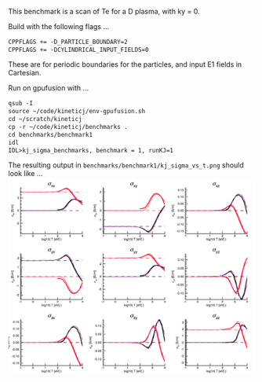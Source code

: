 This benchmark is a scan of Te for a D plasma, with ky = 0. 

Build with the following flags ...
```
CPPFLAGS += -D_PARTICLE_BOUNDARY=2
CPPFLAGS += -DCYLINDRICAL_INPUT_FIELDS=0
```
These are for periodic boundaries for the particles, and input E1 fields in Cartesian.

Run on gpufusion with ...
```
qsub -I
source ~/code/kineticj/env-gpufusion.sh
cd ~/scratch/kineticj
cp -r ~/code/kineticj/benchmarks .
cd benchmarks/benchmark1
idl
IDL>kj_sigma_benchmarks, benchmark = 1, runKJ=1
```
The resulting output in `benchmarks/benchmark1/kj_sigma_vs_t.png` should look like ...
![result](kj_sigma_vs_t.png)
